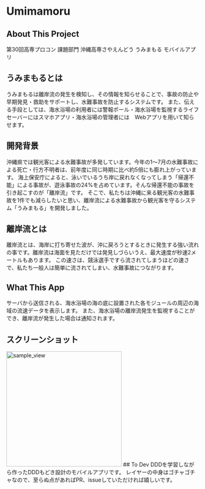 # Umimamoru
## About This Project
第30回高専プロコン 課題部門 沖縄高専さやえんどう うみまもる モバイルアプリ
## うみまもるとは
うみまもるは離岸流の発生を検知し、その情報を知らせることで、事故の防止や早期発見・救助をサポートし、水難事故を防止するシステムです。
また、伝える手段としては、海水浴場の利用者には警報ポール・海水浴場を監視するライフセーバーにはスマホアプリ・海水浴場の管理者には　Webアプリを用いて知らせます。
## 開発背景
沖縄県では観光客による水難事故が多発しています。今年の1～7月の水難事故による死亡・行方不明者は、前年度に同じ時期に比べ約5倍にも膨れ上がっています。
海上保安庁によると、泳いでいるうち岸に戻れなくなってしまう「帰還不能」による事故が、遊泳事故の24%を占めています。そんな帰還不能の事故を引き起こすのが「離岸流」です。
そこで、私たちは沖縄に来る観光客の水難事故を1件でも減らしたいと思い、離岸流による水難事故から観光客を守るシステム「うみまもる」を開発しました。
## 離岸流とは
離岸流とは、海岸に打ち寄せた波が、沖に戻ろうとするときに発生する強い流れの事です。離岸流は海面を見ただけでは発見しづらいうえ、最大速度が秒速2メートルもあります。
この速さは、競泳選手ですら流されてしまうほどの速さで、私たち一般人は簡単に流されてしまい、水難事故につながります。
## What This App
サーバから送信される、海水浴場の海の底に設置された各モジュールの周辺の海域の流速データを表示します。
また、海水浴場の離岸流発生を監視することができ、離岸流が発生した場合は通知されます。
## スクリーンショット
<img width="301" alt="sample_view" src="https://github.com/hqmutaro/Umimamoru/assets/39296516/4f651363-3336-4106-a5be-7b05c5cc6e2a">
## To Dev
DDDを学習しながら作ったDDDもどき設計のモバイルアプリです。
レイヤーの中身はゴチャゴチャなので、至らぬ点があればPR、issueしていただければ嬉しいです。
